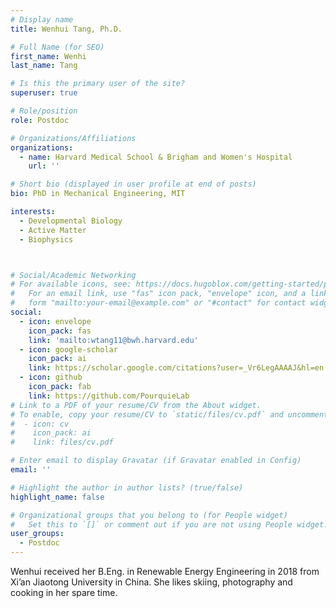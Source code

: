 ```yaml
---
# Display name
title: Wenhui Tang, Ph.D.

# Full Name (for SEO)
first_name: Wenhi
last_name: Tang

# Is this the primary user of the site?
superuser: true

# Role/position
role: Postdoc

# Organizations/Affiliations
organizations:
  - name: Harvard Medical School & Brigham and Women's Hospital
    url: ''

# Short bio (displayed in user profile at end of posts)
bio: PhD in Mechanical Engineering, MIT

interests:
  - Developmental Biology
  - Active Matter
  - Biophysics



# Social/Academic Networking
# For available icons, see: https://docs.hugoblox.com/getting-started/page-builder/#icons
#   For an email link, use "fas" icon pack, "envelope" icon, and a link in the
#   form "mailto:your-email@example.com" or "#contact" for contact widget.
social:
  - icon: envelope
    icon_pack: fas
    link: 'mailto:wtang11@bwh.harvard.edu'
  - icon: google-scholar
    icon_pack: ai
    link: https://scholar.google.com/citations?user=_Vr6LegAAAAJ&hl=en
  - icon: github
    icon_pack: fab
    link: https://github.com/PourquieLab
# Link to a PDF of your resume/CV from the About widget.
# To enable, copy your resume/CV to `static/files/cv.pdf` and uncomment the lines below.
#  - icon: cv
#    icon_pack: ai
#    link: files/cv.pdf

# Enter email to display Gravatar (if Gravatar enabled in Config)
email: ''

# Highlight the author in author lists? (true/false)
highlight_name: false

# Organizational groups that you belong to (for People widget)
#   Set this to `[]` or comment out if you are not using People widget.
user_groups:
  - Postdoc
---
```


Wenhui received her B.Eng. in Renewable Energy Engineering in 2018 from Xi’an Jiaotong University in China. She likes skiing, photography and cooking in her spare time.
